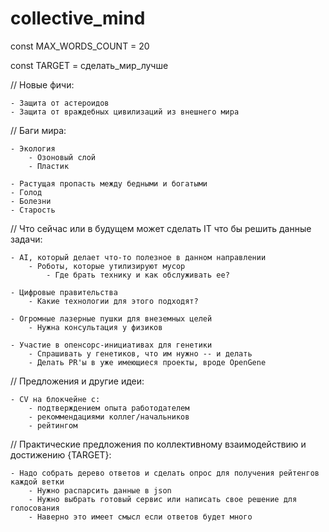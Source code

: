 # collective_mind


const MAX_WORDS_COUNT = 20

const TARGET = сделать_мир_лучше



// Новые фичи:

	- Защита от астероидов
	- Защита от враждебных цивилизаций из внешнего мира


//
Баги мира:
	
	- Экология
		- Озоновый слой
		- Пластик

	- Растущая пропасть между бедными и богатыми
	- Голод
	- Болезни
	- Старость


//
Что сейчас или в будущем может сделать IT что бы решить данные задачи:

	- AI, который делает что-то полезное в данном направлении
		- Роботы, которые утилизируют мусор
			- Где брать технику и как обслуживать ее?

	- Цифровые правительства
		- Какие технологии для этого подходят?

	- Огромные лазерные пушки для внеземных целей
		- Нужна консультация у физиков

	- Участие в опенсорс-инициативах для генетики
		- Спрашивать у генетиков, что им нужно -- и делать
		- Делать PR'ы в уже имеющиеся проекты, вроде OpenGene


// Предложения и другие идеи:

	- CV на блокчейне с:
		- подтверждением опыта работодателем
		- рекоммендациями коллег/начальников
		- рейтингом


//
Практические предложения по коллективному взаимодействию и достижению {TARGET}:

	- Надо собрать дерево ответов и сделать опрос для получения рейтенгов каждой ветки
		- Нужно распарсить данные в json 
		- Нужно выбрать готовый сервис или написать свое решение для голосования
		- Наверно это имеет смысл если ответов будет много
